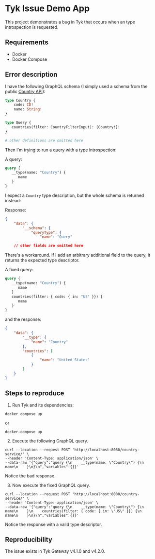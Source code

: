 # Tyk Issue Demo App

This project demonstrates a bug in Tyk that occurs when an type introspection is requested.

## Requirements

* Docker
* Docker Compose

## Error description

I have the following GraphQL schema (I simply used a schema from the
public [Country API](https://countries.trevorblades.com/)):

```graphql
type Country {
    code: ID!
    name: String!
}

type Query {
   countries(filter: CountryFilterInput): [Country!]!
}

# other definitions are omitted here
```

Then I'm trying to run a query with a type introspection:

A query:

```graphql
query {
   __type(name: "Country") {
      name
   }
}
```

I expect a `Country` type description, but the whole schema is returned instead:

Response:

```json
{
    "data": {
        "__schema": {
            "queryType": {
                "name": "Query"

    // other fields are omitted here            
```

There's a workaround. If I add an arbitrary additional field to the query, it returns the expected type descriptor. 

A fixed query:

```graphql
query {
   __type(name: "Country") {
      name
   }
   countries(filter: { code: { in: "US" }}) {
      name
   }
}
```

and the response:

```json
{
    "data": {
        "__type": {
            "name": "Country"
        },
        "countries": [
            {
                "name": "United States"
            }
        ]
    }
}
```

## Steps to reproduce

1. Run Tyk and its dependencies:

```shell
docker compose up
```

or

```shell
docker-compose up
```

2. Execute the following GraphQL query.

```shell
curl --location --request POST 'http://localhost:8080/country-service/' \
--header 'Content-Type: application/json' \
--data-raw '{"query":"query {\n    __type(name: \"Country\") {\n        name\n    }\n}\n","variables":{}}'
```

Notice the bad response.

3. Now execute the fixed GraphQL query.

```shell
curl --location --request POST 'http://localhost:8080/country-service/' \
--header 'Content-Type: application/json' \
--data-raw '{"query":"query {\n    __type(name: \"Country\") {\n        name\n    }\n    countries(filter: { code: { in: \"US\" }}) {\n        name\n    }\n}\n","variables":{}}'
```

Notice the response with a valid type descriptor.

## Reproducibility

The issue exists in Tyk Gateway v4.1.0 and v4.2.0.